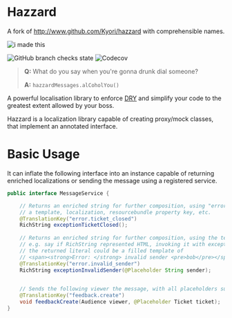 # Hazzard

A fork of http://www.github.com/Kyori/hazzard with comprehensible names.

![i made this](https://i.imgur.com/XhOmIUh.png)


![GitHub branch checks state](https://img.shields.io/github/checks-status/KyoriPowered/hazzard/main?style=flat-square)
![Codecov](https://img.shields.io/codecov/c/github/KyoriPowered/hazzard?style=flat-square)

> **Q:** What do you say when you're gonna drunk dial someone?
>
> **A:** `hazzardMessages.alCoholYou()`

A powerful localisation library to enforce [DRY] and simplify your code to the greatest extent allowed by your boss.

[DRY]: https://en.wikipedia.org/wiki/Don%27t_repeat_yourself

Hazzard is a localization library capable of creating proxy/mock classes, that implement an annotated interface.

# Basic Usage

It can inflate the following interface into an instance capable of returning enriched localizations 
or sending the message using a registered service.

```java
public interface MessageService {

	// Returns an enriched string for further composition, using "error.ticket_closed" as a lookup key that can define
    // a template, localization, resourcebundle property key, etc.
	@TranslationKey("error.ticket_closed")
	RichString exceptionTicketClosed();
	
	// Returns an enriched string for further composition, using the templateArgument sender.
    // e.g. say if RichString represented HTML, invoking it with exceptionInvalidSender("bob"); 
    // the returned literal could be a filled template of 
    // <span><strong>Error: </strong> invalid sender <pre>bob</pre></span>
	@TranslationKey("error.invalid_sender")
	RichString exceptionInvalidSender(@Placeholder String sender);

	
    // Sends the following viewer the message, with all placeholders substituted, via the registered messaging sending service.
	@TranslationKey("feedback.create")
	void feedbackCreate(Audience viewer, @Placeholder Ticket ticket);
}
```
